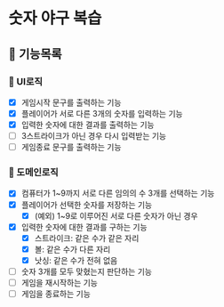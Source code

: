 # 숫자 야구 복습

## 🐾 기능목록

### 📌 UI로직

- [x] 게임시작 문구를 출력하는 기능
- [x] 플레이어가 서로 다른 3개의 숫자를 입력하는 기능
- [x] 입력한 숫자에 대한 결과를 출력하는 기능
- [ ] 3스트라이크가 아닌 경우 다시 입력받는 기능
- [ ] 게임종료 문구를 출력하는 기능

### 📌 도메인로직

- [x] 컴퓨터가 1~9까지 서로 다른 임의의 수 3개를 선택하는 기능
- [x] 플레이어가 선택한 숫자를 저장하는 기능
  - [x] (예외) 1~9로 이루어진 서로 다른 숫자가 아닌 경우
- [x] 입력한 숫자에 대한 결과를 구하는 기능
  - [x] 스트라이크: 같은 수가 같은 자리
  - [x] 볼: 같은 수가 다른 자리
  - [x] 낫싱: 같은 수가 전혀 없음
- [ ] 숫자 3개를 모두 맞혔는지 판단하는 기능
- [ ] 게임을 재시작하는 기능
- [ ] 게임을 종료하는 기능
